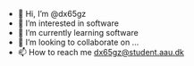 - 👋 Hi, I’m @dx65gz
- 👀 I’m interested in software 
- 🌱 I’m currently learning software
- 💞️ I’m looking to collaborate on ...
- 📫 How to reach me dx65gz@student.aau.dk

<!---
dx65gz/dx65gz is a ✨ special ✨ repository because its `README.md` (this file) appears on your GitHub profile.
You can click the Preview link to take a look at your changes.
--->
